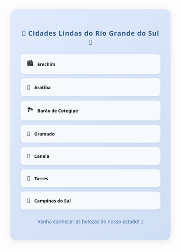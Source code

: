 <!-- Layout bonito com algumas cidades do RS -->

<div style="font-family: 'Segoe UI', sans-serif; background: linear-gradient(135deg, #e0eafc 0%, #cfdef3 100%); padding: 32px; border-radius: 18px; max-width: 500px; margin: 40px auto; box-shadow: 0 4px 24px rgba(0,0,0,0.08);">

  <h2 style="color: #2d5c88; text-align: center; margin-bottom: 24px; letter-spacing: 1px;">
    🌆 Cidades Lindas do Rio Grande do Sul 🌄
  </h2>

  <ul style="list-style: none; padding: 0; margin: 0;">
    <li style="background: #f7fafc; margin-bottom: 14px; padding: 16px 20px; border-radius: 10px; box-shadow: 0 2px 8px rgba(45,92,136,0.07); display: flex; align-items: center;">
      <span style="font-size: 1.3em; margin-right: 12px;">🏙️</span>
      <strong>Erechim</strong>
    </li>
    <li style="background: #f7fafc; margin-bottom: 14px; padding: 16px 20px; border-radius: 10px; box-shadow: 0 2px 8px rgba(45,92,136,0.07); display: flex; align-items: center;">
      <span style="font-size: 1.3em; margin-right: 12px;">🌳</span>
      <strong>Aratiba</strong>
    </li>
    <li style="background: #f7fafc; margin-bottom: 14px; padding: 16px 20px; border-radius: 10px; box-shadow: 0 2px 8px rgba(45,92,136,0.07); display: flex; align-items: center;">
      <span style="font-size: 1.3em; margin-right: 12px;">🏞️</span>
      <strong>Barão de Cotegipe</strong>
    </li>
    <li style="background: #f7fafc; margin-bottom: 14px; padding: 16px 20px; border-radius: 10px; box-shadow: 0 2px 8px rgba(45,92,136,0.07); display: flex; align-items: center;">
      <span style="font-size: 1.3em; margin-right: 12px;">🌅</span>
      <strong>Gramado</strong>
    </li>
    <li style="background: #f7fafc; margin-bottom: 14px; padding: 16px 20px; border-radius: 10px; box-shadow: 0 2px 8px rgba(45,92,136,0.07); display: flex; align-items: center;">
      <span style="font-size: 1.3em; margin-right: 12px;">🏰</span>
      <strong>Canela</strong>
    </li>
    <li style="background: #f7fafc; margin-bottom: 14px; padding: 16px 20px; border-radius: 10px; box-shadow: 0 2px 8px rgba(45,92,136,0.07); display: flex; align-items: center;">
      <span style="font-size: 1.3em; margin-right: 12px;">🌊</span>
      <strong>Torres</strong>
    </li>
    <li style="background: #f7fafc; margin-bottom: 14px; padding: 16px 20px; border-radius: 10px; box-shadow: 0 2px 8px rgba(45,92,136,0.07); display: flex; align-items: center;">
      <span style="font-size: 1.3em; margin-right: 12px;">🌊</span>
      <strong>Campinas do Sul</strong>
    </li>
  </ul>

  <p style="text-align: center; color: #4a6fa5; margin-top: 28px; font-size: 1.1em;">
    Venha conhecer as belezas do nosso estado! 💙
  </p>
</div>